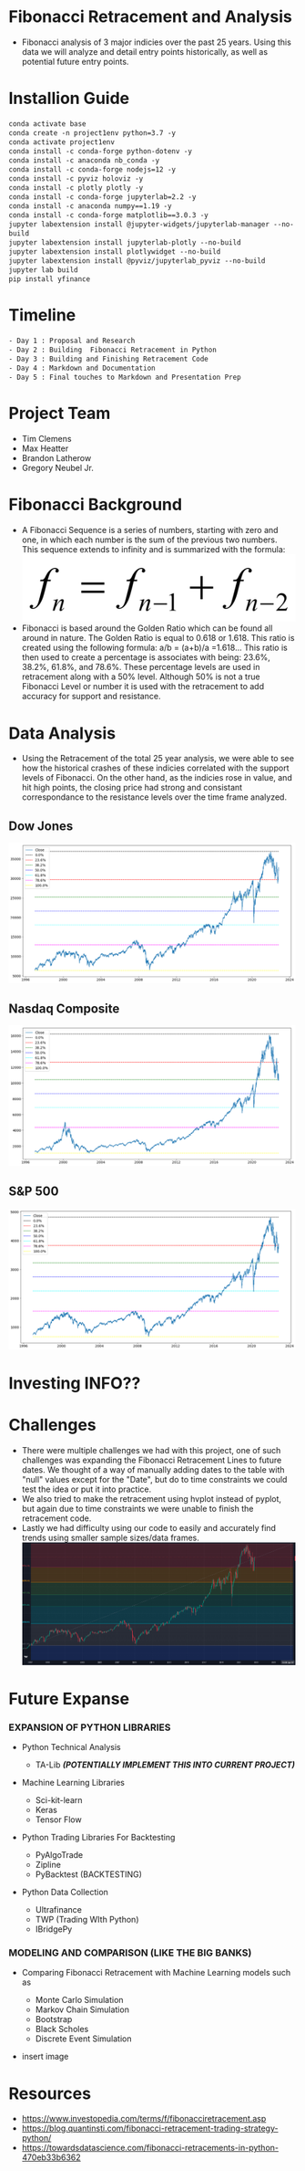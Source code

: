 # Fibonacci Retracement and Analysis

* Fibonacci analysis of 3 major indicies over the past 25 years. Using this data we will analyze and detail entry points historically, as well as potential future entry points.



# Installion Guide

```
conda activate base
conda create -n project1env python=3.7 -y
conda activate project1env
conda install -c conda-forge python-dotenv -y
conda install -c anaconda nb_conda -y
conda install -c conda-forge nodejs=12 -y
conda install -c pyviz holoviz -y
conda install -c plotly plotly -y
conda install -c conda-forge jupyterlab=2.2 -y
conda install -c anaconda numpy==1.19 -y
conda install -c conda-forge matplotlib==3.0.3 -y
jupyter labextension install @jupyter-widgets/jupyterlab-manager --no-build
jupyter labextension install jupyterlab-plotly --no-build
jupyter labextension install plotlywidget --no-build
jupyter labextension install @pyviz/jupyterlab_pyviz --no-build
jupyter lab build
pip install yfinance
```

# Timeline
    - Day 1 : Proposal and Research
    - Day 2 : Building  Fibonacci Retracement in Python
    - Day 3 : Building and Finishing Retracement Code
    - Day 4 : Markdown and Documentation
    - Day 5 : Final touches to Markdown and Presentation Prep


# Project Team
* Tim Clemens 
* Max Heatter 
* Brandon Latherow
* Gregory Neubel Jr.

# Fibonacci Background
* A Fibonacci Sequence is a series of numbers, starting with zero and one, in which each number is the sum of the previous two numbers. This sequence extends to infinity and is summarized with the formula: 
![](Images/fib_formula.png)
* Fibonacci is based around the Golden Ratio which can be found all around in nature. The Golden Ratio is equal to 0.618 or 1.618. This ratio is created using the following formula: a/b = (a+b)/a =1.618... This ratio is then used to create a percentage is associates with being: 23.6%, 38.2%, 61.8%, and 78.6%. These percentage levels are used in retracement along with a 50% level. Although 50% is not a true Fibonacci Level or number it is used with the retracement to add accuracy for support and resistance.


# Data Analysis
* Using the Retracement of the total 25 year analysis, we were able to see how the historical crashes of these indicies correlated with the support levels of Fibonacci. On the other hand, as the indicies rose in value, and hit high points, the closing price had strong and consistant correspondance to the resistance levels over the time frame analyzed.
## Dow Jones
![](Images/DJI_fib.png)
## Nasdaq Composite
![](Images/NASDAQ_fib.png)
## S&P 500
![](Images/S%26P500_fib.png)

# Investing INFO??

# Challenges
* There were multiple challenges we had with this project, one of such challenges was expanding the Fibonacci Retracement Lines to future dates. We thought of a way of manually adding dates to the table with "null" values except for the "Date", but do to time constraints we could test the idea or put it into practice. 
* We also tried to make the retracement using hvplot instead of pyplot, but again due to time constraints we were unable to finish the retracement code.
* Lastly we had difficulty using our code to easily and accurately find trends using smaller sample sizes/data frames.
![](Images/Fib_Future.png)

# Future Expanse 

### EXPANSION OF PYTHON LIBRARIES

* Python Technical Analysis 
  - TA-Lib ***(POTENTIALLY IMPLEMENT THIS INTO CURRENT PROJECT)***

* Machine Learning Libraries
  - Sci-kit-learn
  - Keras
  - Tensor Flow

* Python Trading Libraries For Backtesting
  - PyAlgoTrade
  - Zipline
  - PyBacktest (BACKTESTING)

* Python Data Collection
  - Ultrafinance
  - TWP (Trading WIth Python)
  - IBridgePy

### MODELING AND COMPARISON (LIKE THE BIG BANKS)

* Comparing Fibonacci Retracement with Machine Learning models such as
  - Monte Carlo Simulation
  - Markov Chain Simulation
  - Bootstrap
  - Black Scholes
  - Discrete Event Simulation

* insert image

# Resources
* https://www.investopedia.com/terms/f/fibonacciretracement.asp 
* https://blog.quantinsti.com/fibonacci-retracement-trading-strategy-python/
* https://towardsdatascience.com/fibonacci-retracements-in-python-470eb33b6362  

